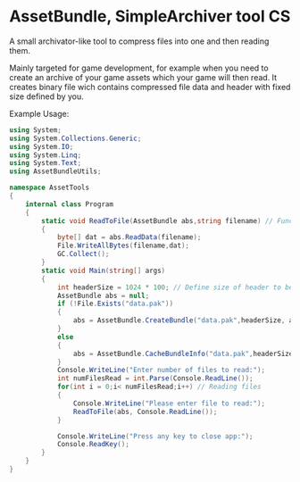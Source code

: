 # AssetBundle, SimpleArchiver tool CS
A small archivator-like tool to compress files into one and then reading them. 

Mainly targeted for game development, for example when you need to create an archive of your game assets which your game will then read.
It creates binary file wich contains compressed file data and header with fixed size defined by you.

Example Usage:

```cs
using System;
using System.Collections.Generic;
using System.IO;
using System.Linq;
using System.Text;
using AssetBundleUtils;

namespace AssetTools
{
    internal class Program
    {
        static void ReadToFile(AssetBundle abs,string filename) // Function to read to file, what else to say
        {
            byte[] dat = abs.ReadData(filename);
            File.WriteAllBytes(filename,dat);
            GC.Collect();
        }
        static void Main(string[] args)
        {
            int headerSize = 1024 * 100; // Define size of header to be ~100kb
            AssetBundle abs = null;
            if (!File.Exists("data.pak"))
            {
                abs = AssetBundle.CreateBundle("data.pak",headerSize, args); // Creating asset bundle from console args
            }
            else
            {
                abs = AssetBundle.CacheBundleInfo("data.pak",headerSize); // Cahing bundle from drive
            }
            Console.WriteLine("Enter number of files to read:");
            int numFilesRead = int.Parse(Console.ReadLine());
            for(int i = 0;i< numFilesRead;i++) // Reading files
            {
                Console.WriteLine("Please enter file to read:");
                ReadToFile(abs, Console.ReadLine());
            }

            Console.WriteLine("Press any key to close app:");
            Console.ReadKey();
        }
    }
}

```
